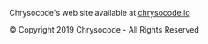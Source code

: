 Chrysocode's web site available at [chrysocode.io](http://chrysocode.io)

© Copyright 2019 Chrysocode - All Rights Reserved
